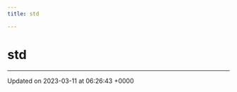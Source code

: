 ```yaml
---
title: std

---
```


# std








-------------------------------

Updated on 2023-03-11 at 06:26:43 +0000